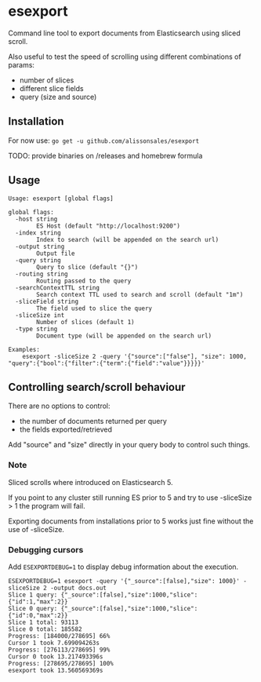 # esexport

Command line tool to export documents from Elasticsearch using sliced scroll.

Also useful to test the speed of scrolling using different combinations of params:

* number of slices
* different slice fields
* query (size and source)

## Installation

For now use: `go get -u github.com/alissonsales/esexport`

TODO: provide binaries on /releases and homebrew formula

## Usage

```
Usage: esexport [global flags]

global flags:
  -host string
    	ES Host (default "http://localhost:9200")
  -index string
    	Index to search (will be appended on the search url)
  -output string
    	Output file
  -query string
    	Query to slice (default "{}")
  -routing string
    	Routing passed to the query
  -searchContextTTL string
    	Search context TTL used to search and scroll (default "1m")
  -sliceField string
    	The field used to slice the query
  -sliceSize int
    	Number of slices (default 1)
  -type string
    	Document type (will be appended on the search url)

Examples:
	esexport -sliceSize 2 -query '{"source":["false"], "size": 1000, "query":{"bool":{"filter":{"term":{"field":"value"}}}}}'
```

## Controlling search/scroll behaviour

There are no options to control:

* the number of documents returned per query
* the fields exported/retrieved

Add "source" and "size" directly in your query body to control such things.

### Note

Sliced scrolls where introduced on Elasticsearch 5.

If you point to any cluster still running ES prior to 5 and try to use -sliceSize > 1 the program will fail.

Exporting documents from installations prior to 5 works just fine without the use of -sliceSize.

### Debugging cursors

Add `ESEXPORTDEBUG=1` to display debug information about the execution.

```
ESEXPORTDEBUG=1 esexport -query '{"_source":[false],"size": 1000}' -sliceSize 2 -output docs.out
Slice 1 query: {"_source":[false],"size":1000,"slice":{"id":1,"max":2}}
Slice 0 query: {"_source":[false],"size":1000,"slice":{"id":0,"max":2}}
Slice 1 total: 93113
Slice 0 total: 185582
Progress: [184000/278695] 66%
Cursor 1 took 7.699094263s
Progress: [276113/278695] 99%
Cursor 0 took 13.217493396s
Progress: [278695/278695] 100%
esexport took 13.560569369s
```